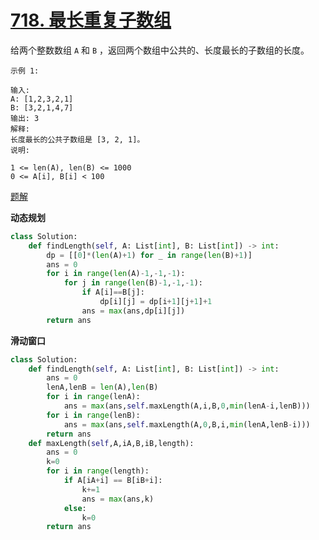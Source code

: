 # [718. 最长重复子数组](https://leetcode-cn.com/problems/maximum-length-of-repeated-subarray/)

给两个整数数组 `A` 和 `B` ，返回两个数组中公共的、长度最长的子数组的长度。

```
示例 1:

输入:
A: [1,2,3,2,1]
B: [3,2,1,4,7]
输出: 3
解释: 
长度最长的公共子数组是 [3, 2, 1]。
说明:

1 <= len(A), len(B) <= 1000
0 <= A[i], B[i] < 100
```

[题解](<https://leetcode-cn.com/problems/maximum-length-of-repeated-subarray/solution/zui-chang-zhong-fu-zi-shu-zu-by-leetcode-solution/>)

**动态规划**

```python
class Solution:
    def findLength(self, A: List[int], B: List[int]) -> int:
        dp = [[0]*(len(A)+1) for _ in range(len(B)+1)]
        ans = 0
        for i in range(len(A)-1,-1,-1):
            for j in range(len(B)-1,-1,-1):
                if A[i]==B[j]:
                    dp[i][j] = dp[i+1][j+1]+1
                ans = max(ans,dp[i][j])
        return ans
```

**滑动窗口**

```python
class Solution:
    def findLength(self, A: List[int], B: List[int]) -> int:
        ans = 0
        lenA,lenB = len(A),len(B)
        for i in range(lenA):
            ans = max(ans,self.maxLength(A,i,B,0,min(lenA-i,lenB)))
        for i in range(lenB):
            ans = max(ans,self.maxLength(A,0,B,i,min(lenA,lenB-i)))
        return ans
    def maxLength(self,A,iA,B,iB,length):
        ans = 0
        k=0
        for i in range(length):
            if A[iA+i] == B[iB+i]:
                k+=1
                ans = max(ans,k)
            else:
                k=0
        return ans
```

